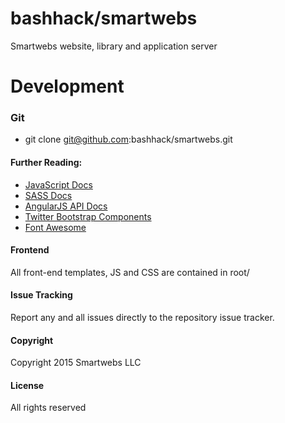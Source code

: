 
# bashhack/smartwebs
Smartwebs website, library and application server

# Development
### Git
* git clone git@github.com:bashhack/smartwebs.git

#### Further Reading:
* [JavaScript Docs](https://developer.mozilla.org/en-US/docs/Web/JavaScript)
* [SASS Docs](http://sass-lang.com/documentation/file.SASS_REFERENCE.html)
* [AngularJS API Docs](https://docs.angularjs.org/api)
* [Twitter Bootstrap Components](http://getbootstrap.com/components/)
* [Font Awesome](https://fortawesome.github.io/Font-Awesome/icons/)

#### Frontend
All front-end templates, JS and CSS are contained in root/

#### Issue Tracking
Report any and all issues directly to the repository issue tracker.

#### Copyright
Copyright 2015 Smartwebs LLC

#### License
All rights reserved
